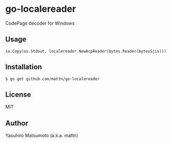 # go-localereader

CodePage decoder for Windows

## Usage

```
io.Copy(os.Stdout, localereader.NewAcpReader(bytes.Reader(bytesSjis)))
```

## Installation

```
$ go get github.com/mattn/go-localereader
```

## License

MIT

## Author

Yasuhiro Matsumoto (a.k.a. mattn)
